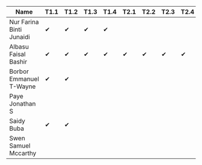 |Name                              |T1.1|T1.2|T1.3|T1.4|T2.1|T2.2|T2.3|T2.4|
|----------------------------------|----|----|----|----|----|----|----|----|
|Nur Farina Binti Junaidi          | ✔  | ✔  | ✔  | ✔  |    |    |    |    |
|Albasu Faisal Bashir              | ✔  | ✔  | ✔  | ✔  | ✔ | ✔  | ✔ | ✔  |
|Borbor Emmanuel T-Wayne           | ✔  | ✔  |    |    |    |    |    |    |
|Paye Jonathan S                   |    |    |    |    |    |    |    |    |
|Saidy Buba                        | ✔  | ✔ |    |    |    |    |    |    |
|Swen Samuel Mccarthy              |    |    |    |    |    |    |    |    |
